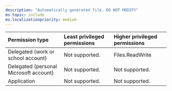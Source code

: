 ```yaml
---
description: "Automatically generated file. DO NOT MODIFY"
ms.topic: include
ms.localizationpriority: medium
---
```


|Permission type|Least privileged permissions|Higher privileged permissions|
|:---|:---|:---|
|Delegated (work or school account)|Not supported.|Files.ReadWrite|
|Delegated (personal Microsoft account)|Not supported.|Not supported.|
|Application|Not supported.|Not supported.|

